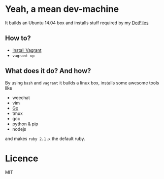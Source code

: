 # Yeah, a mean dev-machine


It builds an Ubuntu 14.04 box and installs stuff required by my [DotFiles](https://github.com/lukaszkorecki/DotFiles)


## How to?

- [Install Vagrant](https://vagrantup.com)
- `vagrant up`


## What does it do? And how?

By using `bash` and `vagrant` it builds a linux box, installs some awesome tools like

- weechat
- vim
- [Go](http://go-lang.org)
- tmux
- gcc
- python & pip
- nodejs

and makes `ruby 2.1.x` the default ruby.

# Licence

MIT
